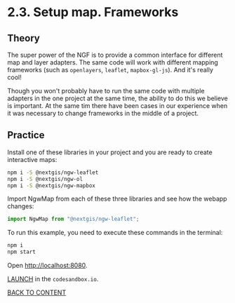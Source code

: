 # 2.3. Setup map. Frameworks

## Theory

The super power of the NGF is to provide a common interface for different map and layer adapters. The same code will work with different mapping frameworks (such as `openlayers`, `leaflet`, `mapbox-gl-js`). And it's really cool!

Though you won't probably have to run the same code with multiple adapters in the one project at the same time, the ability to do this we believe is important. At the same tim there have been cases in our experience when it was necessary to change frameworks in the middle of a project.

## Practice

Install one of these libraries in your project and you are ready to create interactive maps:

```bash
npm i -S @nextgis/ngw-leaflet
npm i -S @nextgis/ngw-ol
npm i -S @nextgis/ngw-mapbox
```

Import NgwMap from each of these three libraries and see how the webapp changes:

```javascript
import NgwMap from "@nextgis/ngw-leaflet";
```

To run this example, you need to execute these commands in the terminal:

```bash
npm i
npm start
```

Open [http://localhost:8080](http://localhost:8080).

[LAUNCH](https://githubbox.com/nextgis/ngf-tutorial/tree/master/tutorials/2_3_setup_map_frameworks) in the `codesandbox.io`.

[BACK TO CONTENT](../../README.md)
